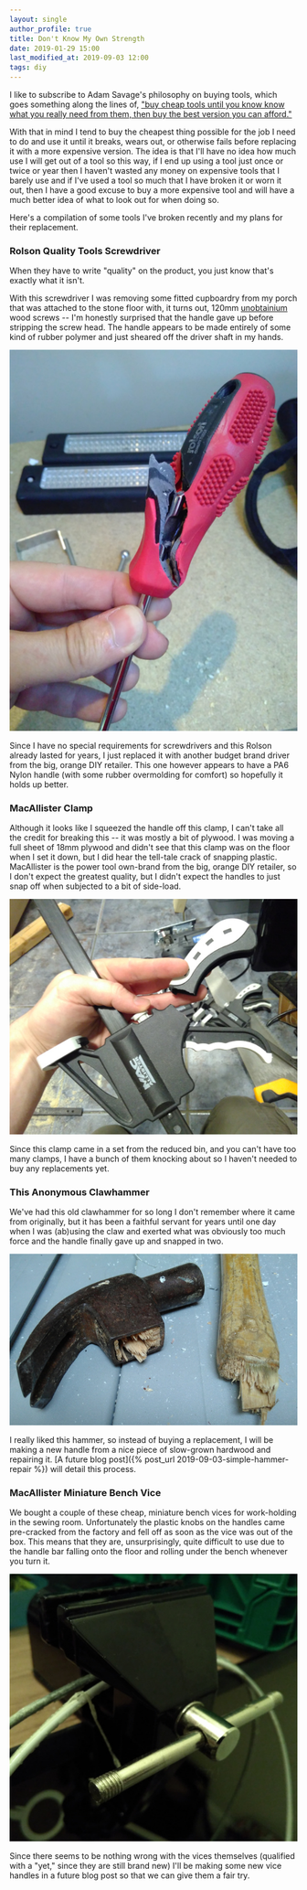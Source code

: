 ```yaml
---
layout: single
author_profile: true
title: Don't Know My Own Strength
date: 2019-01-29 15:00
last_modified_at: 2019-09-03 12:00
tags: diy
---
```


I like to subscribe to Adam Savage's philosophy on buying tools, which goes something along the lines of, ["buy cheap tools until you know know what you really need from them, then buy the best version you can afford."](https://www.reddit.com/r/maker/comments/4hv3an/maker_ama_series_i_am_adam_savage_maker/d2slfgb/)

With that in mind I tend to buy the cheapest thing possible for the job I need to do and use it until it breaks, wears out, or otherwise fails before replacing it with a more expensive version. The idea is that I'll have no idea how much use I will get out of a tool so this way, if I end up using a tool just once or twice or year then I haven't wasted any money on expensive tools that I barely use and if I've used a tool so much that I have broken it or worn it out, then I have a good excuse to buy a more expensive tool and will have a much better idea of what to look out for when doing so.

Here's a compilation of some tools I've broken recently and my plans for their replacement.

### Rolson Quality Tools Screwdriver

When they have to write "quality" on the product, you just know that's exactly what it isn't.

With this screwdriver I was removing some fitted cupboardry from my porch that was attached to the stone floor with, it turns out, 120mm [unobtainium](https://en.wikipedia.org/wiki/Unobtainium) wood screws -- I'm honestly surprised that the handle gave up before stripping the screw head. The handle appears to be made entirely of some kind of rubber polymer and just sheared off the driver shaft in my hands.

![A "Quality" Screwdriver](/assets/images/diy/07-broken_screwdriver_small.jpg)

Since I have no special requirements for screwdrivers and this Rolson already lasted for years, I just replaced it with another budget brand driver from the big, orange DIY retailer. This one however appears to have a PA6 Nylon handle (with some rubber overmolding for comfort) so hopefully it holds up better.

### MacAllister Clamp

Although it looks like I squeezed the handle off this clamp, I can't take all the credit for breaking this -- it was mostly a bit of plywood. I was moving a full sheet of 18mm plywood and didn't see that this clamp was on the floor when I set it down, but I did hear the tell-tale crack of snapping plastic. MacAllister is the power tool own-brand from the big, orange DIY retailer, so I don't expect the greatest quality, but I didn't expect the handles to just snap off when subjected to a bit of side-load.

![A Squeeze Too Far](/assets/images/diy/07-broken_clamp_small.jpg)

Since this clamp came in a set from the reduced bin, and you can't have too many clamps, I have a bunch of them knocking about so I haven't needed to buy any replacements yet.

### This Anonymous Clawhammer

We've had this old clawhammer for so long I don't remember where it came from originally, but it has been a faithful servant for years until one day when I was (ab)using the claw and exerted what was obviously too much force and the handle finally gave up and snapped in two.

![The Final Blow](/assets/images/diy/07-broken_hammer_small.jpg)

I really liked this hammer, so instead of buying a replacement, I will be making a new handle from a nice piece of slow-grown hardwood and repairing it. [A future blog post]({% post_url 2019-09-03-simple-hammer-repair %}) will detail this process.

### MacAllister Miniature Bench Vice

We bought a couple of these cheap, miniature bench vices for work-holding in the sewing room. Unfortunately the plastic knobs on the handles came pre-cracked from the factory and fell off as soon as the vice was out of the box. This means that they are, unsurprisingly, quite difficult to use due to the handle bar falling onto the floor and rolling under the bench whenever you turn it.

![A Bad Habit](/assets/images/diy/07-broken_vice_hand_small.jpg)

Since there seems to be nothing wrong with the vices themselves (qualified with a "yet," since they are still brand new) I'll be making some new vice handles in a future blog post so that we can give them a fair try.
